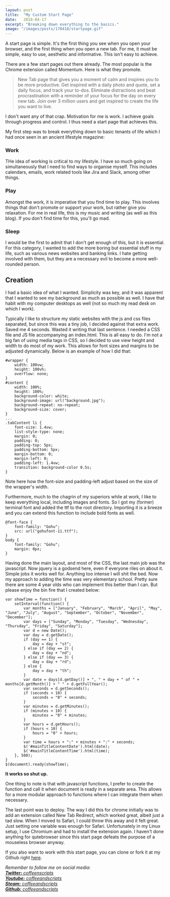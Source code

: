 ```yaml
---
layout: post
title:  "My Custom Start Page"
date:   2018-04-17
excerpt: "Breaking down everything to the basics."
image: "/images/posts/170418/startpage.gif"
---
```


A start page is simple. It's the first thing you see when you open your browser, and the first thing when you open a new tab. For me, it must be simple, easy to use, aesthetic and informative. This isn't easy to achieve.

There are a few start pages out there already. The most popular is the Chrome extension called Momentum. Here is what they promote.

> New Tab page that gives you a moment of calm and inspires you to be more productive. Get inspired with a daily photo and quote, set a daily focus, and track your to-dos. Eliminate distractions and beat procrastination with a reminder of your focus for the day on every new tab. Join over 3 million users and get inspired to create the life you want to live.

I don't want any of that crap. Motivation for me is work. I achieve goals through progress and control. I thus need a start page that achieves this.

My first step was to break everything down to basic tenants of life which I had once seen in an ancient lifestyle magazine:

### Work
THe idea of working is critical to my lifestyle. I have so much going on simultaneously that I need to find ways to organise myself. This includes calendars, emails, work related tools like Jira and Slack, among other things.

### Play
Amongst the work, it is imperative that you find time to play. This involves things that don't promote or support your work, but rather give you relaxation. For me in real life, this is my music and writing (as well as this blog). If you don't find time for this, you'll go mad.

### Sleep
I would be the first to admit that I don't get enough of this, but it is essential. For this category, I wanted to add the more boring but essential stuff in my life, such as various news websites and banking links. I hate getting involved with them, but they are a necessary evil to become a more well-rounded person.

## Creation
I had a basic idea of what I wanted. Simplicity was key, and it was apparent that I wanted to see my background as much as possible as well. I have that habit with my computer desktops as well (not so much my read desk on which I work).

Typically I like to structure my static websites with the js and css files separated, but since this was a tiny job, I decided against that extra work. Saved me 4 seconds. Wasted it writing that last sentence. I needed a CSS file and JS file accompanying an index.html. This is all easy to do. I'm not a big fan of using media tags in CSS, so I decided to use view height and width to do most of my work. This allows for font sizes and margins to be adjusted dynamically. Below is an example of how I did that:

```
#wrapper {
    width: 100vw;
    height: 100vh;
    overflow: none;
}
#content {
    width: 100%;
    height: 100%;
    background-color: white;
    background-image: url("background.jpg");
    background-repeat: no-repeat;
    background-size: cover;
}
...
.tabContent li {
    font-size: 1.4vw;
    list-style-type: none;
    margin: 0;
    padding: 0;
    padding-top: 5px;
    padding-bottom: 5px;
    margin-bottom: 0;
    margin-left: 0;
    padding-left: 1.4vw;
    transition: background-color 0.5s;
} 
```

Note here how the font-size and padding-left adjust based on the size of the wrapper's width.

Furthermore, much to the chagrin of my superiors while at work, I like to keep everything local, including images and fonts. So I got my (former) terminal font and added the ttf to the root directory. Importing it is a breeze and you can extend this function to include bold fonts as well.

```
@font-face {
    font-family: "Gohu";
    src: url("gohufont-11.ttf");
}
body {
    font-family: "Gohu";
    margin: 0px;
}
```

Having done the main layout, and most of the CSS, the last main job was the javascript. Now jquery is a godsend here, even if everyone riles on about it. Simple jobs it works well for. Anything too intense I will shit the bed. Now my approach to adding the time was very elementary school. Pretty sure there are some 4 year olds who can implement this better than I can. But please enjoy the bin fire that I created below:

```
var showTime = function() {
    setInterval(function() {
        var months = ["January", "February", "March", "April", "May", "June", "July", "August", "September", "October", "November", "December"];
        var days = ["Sunday", "Monday", "Tuesday", "Wednesday", "Thursday", "Friday", "Saturday"];
        var d = new Date();
        var day = d.getDate();
        if (day == 1) {
            day = day + "st";
        } else if (day == 2) {
            day = day + "nd";
        } else if (day == 3) {
            day = day + "rd";
        } else {
            day = day + "th";
        }
        var date = days[d.getDay()] + ", " + day + " of " + months[d.getMonth()] + " " + d.getFullYear();
        var seconds = d.getSeconds();
        if (seconds < 10) {
            seconds = "0" + seconds;
        }
        var minutes = d.getMinutes();
        if (minutes < 10) {
            minutes = "0" + minutes;
        }
        var hours = d.getHours();
        if (hours < 10) {
            hours = "0" + hours;
        }
        var time = hours + ":" + minutes + ":" + seconds;
        $('#mainTitleContentDate').html(date);
        $('#mainTitleContentTime').html(time);
    }, 500);
}
$(document).ready(showTime);
```

**It works so shut up.**

One thing to note is that with javascript functions, I prefer to create the function and call it when document is ready in a separate area. This allows for a more modular approach to functions where I can integrate them when necessary.

The last point was to deploy. The way I did this for chrome initially was to add an extension called New Tab Redirect, which worked great, albeit just a tad slow. When I moved to Safari, I could throw this away and it felt great. Just setting one variable was enough for Safari. Unfortunately in my Linux setup, I use Chromium and had to install the extension again. I haven't done anything for qutebrowser since this start page defeats the purpose of a mouseless browser anyway.

If you also want to work with this start page, you can clone or fork it at my Github right [here](https://github.com/coffeeandscripts/startPage).

*Remember to follow me on social media:<br/>
[**Twitter:** coffeenscripts](https://twitter.com/coffeenscripts)<br/>
[**Youtube:** coffeeandscripts](https://www.youtube.com/channel/UCdM4qTlyqK74fjghIc-Syew)<br/>
[**Steam:** coffeeandscripts](https://steamcommunity.com/id/coffeeandscripts/)<br/>
[**Github:** coffeeandscripts](https://github.com/coffeeandscripts)*